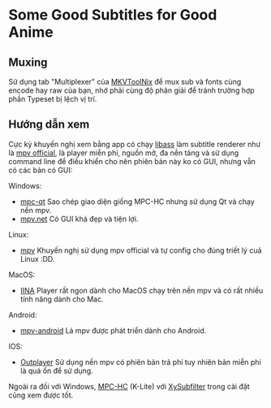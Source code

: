 # Some Good Subtitles for Good Anime

## Muxing
Sử dụng tab "Multiplexer" của [MKVToolNix](https://mkvtoolnix.download/) để mux sub và fonts cùng encode hay raw của bạn, nhớ phải cùng độ phân giải để tránh trường hợp phần Typeset bị lệch vị trí.

## Hướng dẫn xem
Cực kỳ khuyến nghị xem bằng app có chạy [libass](https://github.com/libass/libass) làm subtitle renderer như là [mpv official](https://mpv.io/), là player miễn phí, nguồn mở, đa nền tảng và sử dụng command line để điều khiển cho nên phiên bản này ko có GUI, nhưng vẫn có các bản có GUI:

Windows: 
- [mpc-qt](https://github.com/mpc-qt/mpc-qt/releases) Sao chép giao diện giống MPC-HC nhưng sử dụng Qt và chạy nền mpv.
- [mpv.net](https://github.com/mpvnet-player/mpv.net/releases) Có GUI khá đẹp và tiện lợi.

Linux:
- [mpv](https://github.com/mpv-player/mpv) Khuyến nghị sử dụng mpv official và tự config cho đúng triết lý cuả Linux :DD.

MacOS:
- [IINA](https://iina.io/) Player rất ngon dành cho MacOS chạy trên nền mpv và có rất nhiều tính năng dành cho Mac.

Android:
- [mpv-android](https://github.com/mpv-android/mpv-android) Là mpv được phát triển dành cho Android.

IOS:
- [Outplayer](https://outplayer.app/) Sử dụng nền mpv có phiên bản trả phí tuy nhiên bản miễn phí là quá ổn để sử dụng.

Ngoài ra đối với Windows, [MPC-HC](https://codecguide.com/download_k-lite_codec_pack_mega.htm) (K-Lite) với [XySubfilter](https://github.com/pinterf/xy-VSFilter/releases) trong cài đặt cũng xem được tốt.
